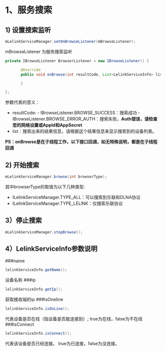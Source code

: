 # 1、服务搜索

## 1) 设置搜索监听
```java
mLelinkServiceManager.setOnBrowseListener(mBrowseListener);
```
mBrowseListener 为服务搜索监听
```java
private IBrowseListener BrowserListener = new IBrowseListener() {

       @Override
       public void onBrowse(int resultCode, List<LelinkServiceInfo> list) {

       }

};
```
参数代表的意义：
- resultCode:
       - IBrowseListener.BROWSE_SUCCESS：搜索成功
       - IBrowseListener.BROWSE_ERROR_AUTH：搜索失败，**Auth错误，请检查您的网络设置或AppId和AppSecret**
- list：搜索出来的结果信息，请根据这个结果信息来显示搜索到的设备列表。

**PS：onBrowse是在子线程工作，以下接口回调，如无特殊说明，都是在子线程回调**

## 2) 开始搜索
```java
mLelinkServiceManager.browse(int browserType);
```

其中browserType的取值为以下几种类型:

* ILelinkServiceManager.TYPE\_ALL：可以搜索到乐联和DLNA协议
* ILelinkServiceManager.TYPE\_LELINK：仅搜索乐联协议
<!--* ILelinkServiceManager.TYPE\_DLNA：仅搜索DLNA协议-->

## 3）停止搜索
```java
mLelinkServiceManager.stopBrowse();
```

## 4）LelinkServiceInfo参数说明
###name
```java
lelinkServiceInfo.getName();
```
设备名称
###ip
```java
lelinkServiceInfo.getIp();
```
获取接收端的ip
###isOneline
```java
lelinkServiceInfo.isOnLine();
```
代表设备是否在线（指设备是否能连接到）;
true为在线，false为不在线
###isConnect
```java
lelinkServiceInfo.isConnect();
```
代表该设备是否已经连接。
true为已连接，false为没连接。
